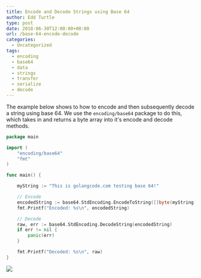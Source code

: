 ```yaml
---
title: Encode and Decode Strings using Base 64
author: Edd Turtle
type: post
date: 2018-06-30T12:00:00+00:00
url: /base-64-encode-decode
categories:
  - Uncategorized
tags:
  - encoding
  - base64
  - data
  - strings
  - transfer
  - serialize
  - decode
---
```


The example below shows to how to encode and then subsequently decode a string using base 64. We use the `encoding/base64` package to do this, which takes in and returns a byte array into it's encode and decode methods.

```go
package main

import (
    "encoding/base64"
    "fmt"
)

func main() {

    myString := "This is golangcode.com testing base 64!"

    // Encode
    encodedString := base64.StdEncoding.EncodeToString([]byte(myString))
    fmt.Printf("Encoded: %s\n", encodedString)

    // Decode
    raw, err := base64.StdEncoding.DecodeString(encodedString)
    if err != nil {
        panic(err)
    }

    fmt.Printf("Decoded: %s\n", raw)
}
```

![](/img/2018/base64.png)
